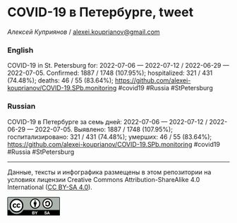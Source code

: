 COVID-19 в Петербурге, tweet
============================

*Алексей Куприянов* /
<a href="mailto:alexei.kouprianov@gmail.com" class="email">alexei.kouprianov@gmail.com</a>

### English

COVID-19 in St. Petersburg for: 2022-07-06 — 2022-07-12 / 2022-06-29 —
2022-07-05. Сonfirmed: 1887 / 1748 (107.95%); hospitalized: 321 / 431
(74.48%); deaths: 46 / 55 (83.64%);
<a href="https://github.com/alexei-kouprianov/COVID-19.SPb.monitoring" class="uri">https://github.com/alexei-kouprianov/COVID-19.SPb.monitoring</a>
\#covid19 \#Russia \#StPetersburg

### Russian

COVID-19 в Петербурге за семь дней: 2022-07-06 — 2022-07-12 / 2022-06-29
— 2022-07-05. Выявлено: 1887 / 1748 (107.95%); госпитализировано: 321 /
431 (74.48%); умерших: 46 / 55 (83.64%);
<a href="https://github.com/alexei-kouprianov/COVID-19.SPb.monitoring" class="uri">https://github.com/alexei-kouprianov/COVID-19.SPb.monitoring</a>
\#covid19 \#Russia \#StPetersburg

------------------------------------------------------------------------

Данные, тексты и инфографика размещены в этом репозитории на условиях
лицензии Creative Commons Attribution-ShareAlike 4.0 International ([CC
BY-SA 4.0](https://creativecommons.org/licenses/by-sa/4.0/)).

![](../misc/CC-BY-SA-icon.png "CC-BY-SA")
